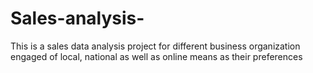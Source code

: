 # Sales-analysis-
This is a sales data analysis project for different business organization engaged of local, national as well as online means as their preferences
